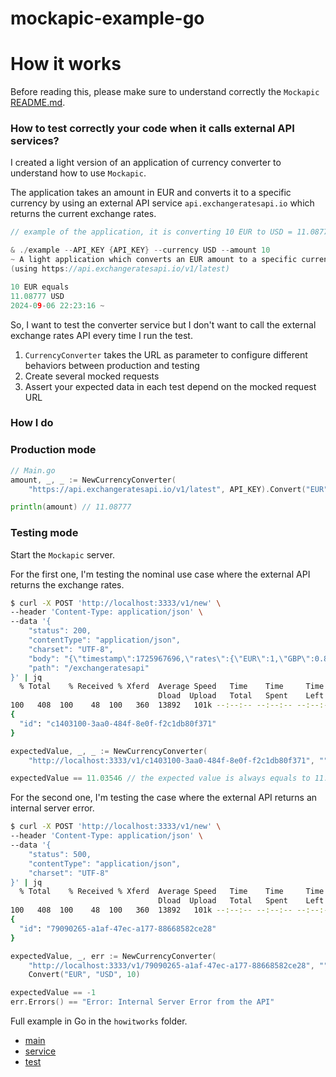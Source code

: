 # mockapic-example-go

# How it works

Before reading this, please make sure to understand correctly the `Mockapic` [README.md](https://github.com/joakim-ribier/mockapic).

### How to test correctly your code when it calls external API services?

I created a light version of an application of currency converter to understand how to use `Mockapic`.

The application takes an amount in EUR and converts it to a specific currency by using an external API service `api.exchangeratesapi.io` which returns the current exchange rates.

```go
// example of the application, it is converting 10 EUR to USD = 11.08777 USD

& ./example --API_KEY {API_KEY} --currency USD --amount 10
~ A light application which converts an EUR amount to a specific currency.
(using https://api.exchangeratesapi.io/v1/latest)

10 EUR equals
11.08777 USD
2024-09-06 22:23:16 ~
```

So, I want to test the converter service but I don't want to call the external exchange rates API every time I run the test.

1. `CurrencyConverter` takes the URL as parameter to configure different behaviors between production and testing
2. Create several mocked requests
3. Assert your expected data in each test depend on the mocked request URL

### How I do

### Production mode

```go
// Main.go
amount, _, _ := NewCurrencyConverter(
	"https://api.exchangeratesapi.io/v1/latest", API_KEY).Convert("EUR", "USD", 10)

println(amount) // 11.08777
```

### Testing mode

Start the `Mockapic` server.

For the first one, I'm testing the nominal use case where the external API returns the exchange rates.

```bash
$ curl -X POST 'http://localhost:3333/v1/new' \
--header 'Content-Type: application/json' \
--data '{
	"status": 200,
	"contentType": "application/json",
	"charset": "UTF-8",
	"body": "{\"timestamp\":1725967696,\"rates\":{\"EUR\":1,\"GBP\":0.842772,\"KZT\":527.025041,\"USD\":1.103546}}",
	"path": "/exchangeratesapi"
}' | jq
  % Total    % Received % Xferd  Average Speed   Time    Time     Time  Current
								 Dload  Upload   Total   Spent    Left  Speed
100   408  100    48  100   360  13892   101k --:--:-- --:--:-- --:--:--  132k
{
  "id": "c1403100-3aa0-484f-8e0f-f2c1db80f371"
}
```

```go
expectedValue, _, _ := NewCurrencyConverter(
	"http://localhost:3333/v1/c1403100-3aa0-484f-8e0f-f2c1db80f371", ""). Convert("EUR", "USD", 10) // or with the {path}: http://localhost:3333/v1/exchangeratesapi

expectedValue == 11.03546 // the expected value is always equals to 11.03546, the rate does not change because the data is mocked
```

For the second one, I'm testing the case where the external API returns an internal server error.

```bash
$ curl -X POST 'http://localhost:3333/v1/new' \
--header 'Content-Type: application/json' \
--data '{
	"status": 500,
	"contentType": "application/json",
	"charset": "UTF-8"
}' | jq
  % Total    % Received % Xferd  Average Speed   Time    Time     Time  Current
								 Dload  Upload   Total   Spent    Left  Speed
100   408  100    48  100   360  13892   101k --:--:-- --:--:-- --:--:--  132k
{
  "id": "79090265-a1af-47ec-a177-88668582ce28"
}
```

```go
expectedValue, _, err := NewCurrencyConverter(
	"http://localhost:3333/v1/79090265-a1af-47ec-a177-88668582ce28", "").
	Convert("EUR", "USD", 10)

expectedValue == -1
err.Errors() == "Error: Internal Server Error from the API"
```

Full example in Go in the `howitworks` folder.

* [main](cmd/example/main.go)
* [service](internal/currency_converter.go)
* [test](internal/currency_converter_test.go)